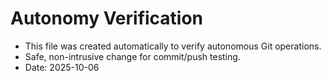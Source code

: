 # Autonomy Verification

- This file was created automatically to verify autonomous Git operations.
- Safe, non-intrusive change for commit/push testing.
- Date: 2025-10-06
